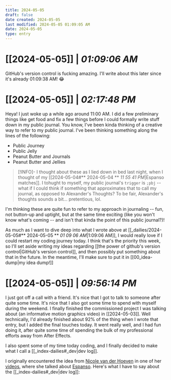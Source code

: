 ```yaml
---
title: 2024-05-05
draft: false
date created: 2024-05-05
last modified: 2024-05-05 01:09:05 AM
date: 2024-05-05
type: entry
---
```


# **[[2024-05-05]]** | *01:09:06 AM*

GitHub's version control is fucking amazing. I'll write about this later since it's already 01:09:38 AM! 😂

# **[[2024-05-05]]** | *02:17:48 PM*

Heya! I just woke up a while ago around 11:00 AM. I did a few preliminary things like get food and fix a few things before I could formally write stuff down in my public journal. You know, I've been kinda thinking of a creative way to refer to my public journal. I've been thinking something along the lines of the following:

- Public Journey
- Public Jelly
- Peanut Butter and Journals
- Peanut Butter and Jellies

>[!INFO]-
>I thought about these as I lied down in bed last night, when I thought of my [[2024-05-04#** 2024-05-04 ** *11 55 41 PM*|Espanso matches]]. I tohught to myself, my public journal's `trigger` is `;pbj` -- what if I could think if something that approximates that to call my journal, as opposed to Alexander's Thoughts? To be fair, Alexander's thoughts sounds a bit... pretentious, lol.

I'm thinking these are quite fun to refer to my approach in journaling -- fun, not button-up and uptight, but at the same time exciting (like you won't know what's coming -- and isn't that kinda the point of this public journal?)!

As much as I want to dive deep into what I wrote above at [[_dailies/2024-05-05#** 2024-05-05 ** *01 09 06 AM*|1:09:06 AM]], I would really love if I could restart my coding journey today. I think that's the priority this week, so I'll set aside writing my ideas regarding [[the power of github's version control|GitHub's version control]], and then possibly put something about that in the future. In the meantime, I'll make sure to put it in [[00_idea-dump|my idea dump!]]

# **[[2024-05-05]]** | *09:56:14 PM*

I just got off a call with a friend. It's nice that I got to talk to someone after quite some time. It's nice that I also got some time to spend with myself during the weekend. I finally finished the commissioned project I was talking about (an informative motion graphics video) in [[2024-05-03]]. Well technically, I'd already finished about 92% of the thing when I wrote that entry, but I added the final touches today. It went really well, and I had fun doing it, after quite some time of spending the bulk of my professional efforts away from After Effects.

I also spent some of my time today coding, and I finally decided to make what I call a [[_index-dailies#_dev|dev log]].

I originally encountered the idea from [Nicole van der Hoeven](https://www.google.com/search?q=nicole%20van%20der%20hoeven) in one of her [videos](https://youtu.be/zoeQ5yNoXsY?t=591), where she talked about [Espanso](https://espanso.org/). Here's what I have to say about the [[_index-dailies#_dev|dev log]]:


